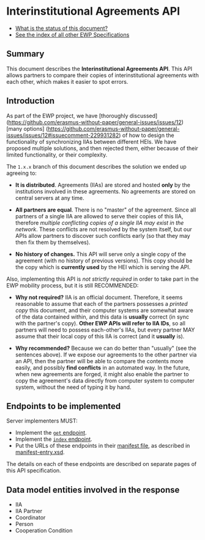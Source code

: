 Interinstitutional Agreements API
=================================

* [What is the status of this document?][statuses]
* [See the index of all other EWP Specifications][develhub]


Summary
-------

This document describes the **Interinstitutional Agreements API**. This API
allows partners to compare their copies of interinstitutional agreements with
each other, which makes it easier to spot errors.


Introduction
------------

As part of the EWP project, we have [thoroughly discussed]
(https://github.com/erasmus-without-paper/general-issues/issues/12)
[many options]
(https://github.com/erasmus-without-paper/general-issues/issues/12#issuecomment-229931282)
of how to design the functionality of synchronizing IIAs between different
HEIs. We have proposed multiple solutions, and then rejected them, either
because of their limited functionality, or their complexity.

The `1.x.x` branch of this document describes the solution we ended up agreeing
to:

 * **It is distributed**. Agreements (IIAs) are stored and hosted **only** by
   the institutions involved in these agreements. No agreements are stored on
   central servers at any time.

 * **All partners are equal**. There is no "master" of the agreement. Since all
   partners of a single IIA are allowed to serve their copies of this IIA,
   therefore *multiple conflicting copies of a single IIA may exist in the
   network*. These conflicts are not resolved by the system itself, but our
   APIs allow partners to discover such conflicts early (so that they may then
   fix them by themselves).

 * **No history of changes.** This API will serve only a single copy of the
   agreement (with no history of previous versions). This copy should be the
   copy which is **currently used** by the HEI which is serving the API.

Also, implementing this API is *not strictly required* in order to take part in
the EWP mobility process, but it is still RECOMMENDED:

 * **Why not required?** IIA is an official document. Therefore, it seems
   reasonable to assume that each of the partners possesses a *printed copy*
   this document, and their computer systems are somewhat aware of the data
   contained within, and this data is **usually** correct (in sync with the
   partner's copy). **Other EWP APIs will refer to IIA IDs**, so all partners
   will need to possess each-other's IIAs, but every partner MAY assume that
   their local copy of this IIA is correct (and it **usually** is).

 * **Why recommended?** Because we can do better than "usually" (see the
   sentences above). If we expose our agreements to the other partner via an
   API, then the partner will be able to compare the contents more easily, and
   possibly **find conflicts** in an automated way. In the future, when new
   agreements are forged, it might also enable the partner to copy the
   agreement's data directly from computer system to computer system, without
   the need of typing it by hand.


Endpoints to be implemented
---------------------------

Server implementers MUST:

 * Implement the [`get` endpoint](endpoints/get.md).
 * Implement the [`index` endpoint](endpoints/index.md).
 * Put the URLs of these endpoints in their [manifest file][discovery-api], as
   described in [manifest-entry.xsd](manifest-entry.xsd).

The details on each of these endpoints are described on separate pages of this
API specification.


Data model entities involved in the response
--------------------------------------------

 * IIA
 * IIA Partner
 * Coordinator
 * Person
 * Cooperation Condition


[develhub]: http://developers.erasmuswithoutpaper.eu/
[statuses]: https://github.com/erasmus-without-paper/ewp-specs-management#statuses
[discovery-api]: https://github.com/erasmus-without-paper/ewp-specs-api-discovery
[echo]: https://github.com/erasmus-without-paper/ewp-specs-api-echo
[error-handling]: https://github.com/erasmus-without-paper/ewp-specs-architecture#error-handling
